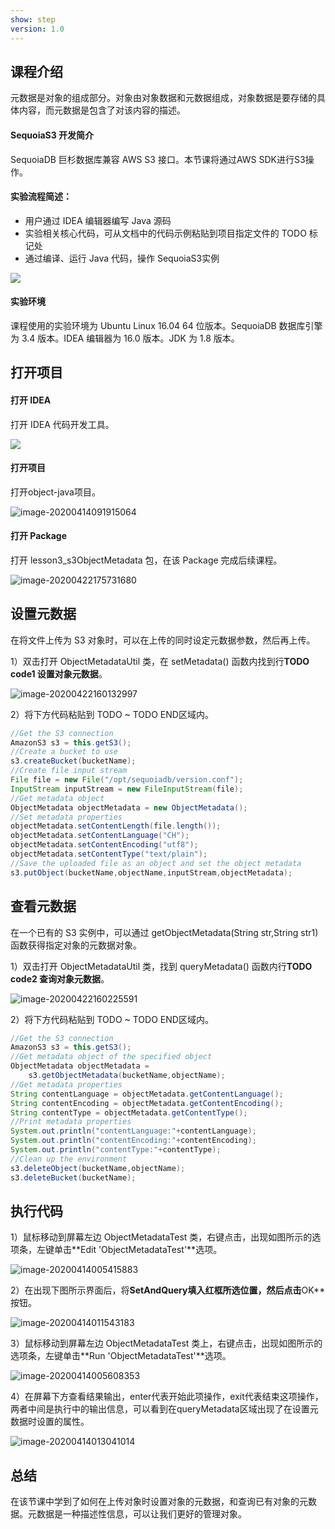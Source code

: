 ```yaml
---
show: step
version: 1.0 
---
```


## 课程介绍

元数据是对象的组成部分。对象由对象数据和元数据组成，对象数据是要存储的具体内容，而元数据是包含了对该内容的描述。

#### SequoiaS3 开发简介

SequoiaDB 巨杉数据库兼容 AWS S3 接口。本节课将通过AWS SDK进行S3操作。

#### 实验流程简述：

- 用户通过 IDEA 编辑器编写 Java 源码
- 实验相关核心代码，可从文档中的代码示例粘贴到项目指定文件的 TODO 标记处
- 通过编译、运行 Java 代码，操作 SequoiaS3实例

![](https://doc.shiyanlou.com/courses/1736/1207281/7b1731fc121e3b460dcd9841eb0218a6-0)

#### 实验环境

课程使用的实验环境为 Ubuntu Linux 16.04 64 位版本。SequoiaDB 数据库引擎为 3.4 版本。IDEA 编辑器为 16.0 版本。JDK 为 1.8 版本。

## 打开项目

#### 打开 IDEA

打开 IDEA 代码开发工具。

![](https://doc.shiyanlou.com/courses/1736/1207281/06650396616c742995bb63fcf933fac5-0)

#### 打开项目

打开object-java项目。

![image-20200414091915064](https://doc.shiyanlou.com/courses/1737/1207281/8fae6ec098d2e1f9a431636f6f919ad8-0)

#### 打开 Package

打开 lesson3_s3ObjectMetadata 包，在该 Package 完成后续课程。

![image-20200422175731680](https://doc.shiyanlou.com/courses/1737/1207281/d1f1d7c372b36c692de3884436792005-0)

## 设置元数据

在将文件上传为 S3 对象时，可以在上传的同时设定元数据参数，然后再上传。

1）双击打开 ObjectMetadataUtil 类，在 setMetadata() 函数内找到行**TODO code1 设置对象元数据**。

![image-20200422160132997](https://doc.shiyanlou.com/courses/1737/1207281/9922a17243650965c5eabd4017ff2ed6-0)

2）将下方代码粘贴到 TODO ~ TODO END区域内。

```java
//Get the S3 connection
AmazonS3 s3 = this.getS3();
//Create a bucket to use
s3.createBucket(bucketName);
//Create file input stream
File file = new File("/opt/sequoiadb/version.conf");
InputStream inputStream = new FileInputStream(file);
//Get metadata object
ObjectMetadata objectMetadata = new ObjectMetadata();
//Set metadata properties
objectMetadata.setContentLength(file.length());
objectMetadata.setContentLanguage("CH");
objectMetadata.setContentEncoding("utf8");
objectMetadata.setContentType("text/plain");
//Save the uploaded file as an object and set the object metadata
s3.putObject(bucketName,objectName,inputStream,objectMetadata);
```



## 查看元数据

在一个已有的 S3 实例中，可以通过 getObjectMetadata(String str,String str1) 函数获得指定对象的元数据对象。

1）双击打开 ObjectMetadataUtil 类，找到 queryMetadata() 函数内行**TODO code2 查询对象元数据**。

![image-20200422160225591](https://doc.shiyanlou.com/courses/1737/1207281/55a93138064f76b8f44a17711ea37c13-0)

2）将下方代码粘贴到 TODO ~ TODO END区域内。

```java
//Get the S3 connection
AmazonS3 s3 = this.getS3();
//Get metadata object of the specified object
ObjectMetadata objectMetadata =
    s3.getObjectMetadata(bucketName,objectName);
//Get metadata properties
String contentLanguage = objectMetadata.getContentLanguage();
String contentEncoding = objectMetadata.getContentEncoding();
String contentType = objectMetadata.getContentType();
//Print metadata properties
System.out.println("contentLanguage:"+contentLanguage);
System.out.println("contentEncoding:"+contentEncoding);
System.out.println("contentType:"+contentType);
//Clean up the environment
s3.deleteObject(bucketName,objectName);
s3.deleteBucket(bucketName);
```

## 执行代码

1）鼠标移动到屏幕左边 ObjectMetadataTest 类，右键点击，出现如图所示的选项条，左键单击**Edit 'ObjectMetadataTest'**选项。

![image-20200414005415883](https://doc.shiyanlou.com/courses/1737/1207281/5aa784d9a86d1bcfc46b2db1870d1712-0)

2）在出现下图所示界面后，将**SetAndQuery填入红框所选位置，然后点击**OK**按钮。

![image-20200414011543183](https://doc.shiyanlou.com/courses/1737/1207281/9b0e9a0733b4efd0cf05edaedfbc6a05-0)

3）鼠标移动到屏幕左边 ObjectMetadataTest 类上，右键点击，出现如图所示的选项条，左键单击**Run 'ObjectMetadataTest'**选项。

![image-20200414005608353](https://doc.shiyanlou.com/courses/1737/1207281/be73c5860b9238a4b2ac502165809309-0)

4）在屏幕下方查看结果输出，enter代表开始此项操作，exit代表结束这项操作，两者中间是执行中的输出信息，可以看到在queryMetadata区域出现了在设置元数据时设置的属性。

![image-20200414013041014](https://doc.shiyanlou.com/courses/1737/1207281/06c02c8569841998663502253b495c13-0)

## 总结

在该节课中学到了如何在上传对象时设置对象的元数据，和查询已有对象的元数据。元数据是一种描述性信息，可以让我们更好的管理对象。
